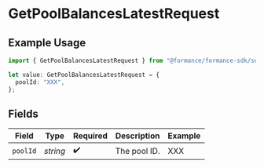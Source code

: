 # GetPoolBalancesLatestRequest

## Example Usage

```typescript
import { GetPoolBalancesLatestRequest } from "@formance/formance-sdk/sdk/models/operations";

let value: GetPoolBalancesLatestRequest = {
  poolId: "XXX",
};
```

## Fields

| Field              | Type               | Required           | Description        | Example            |
| ------------------ | ------------------ | ------------------ | ------------------ | ------------------ |
| `poolId`           | *string*           | :heavy_check_mark: | The pool ID.       | XXX                |